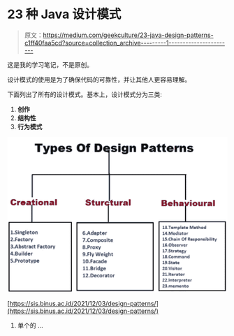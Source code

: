 # 23 种 Java 设计模式

> 原文：<https://medium.com/geekculture/23-java-design-patterns-c1ff40faa5cd?source=collection_archive---------1----------------------->

这是我的学习笔记，不是原创。

设计模式的使用是为了确保代码的可靠性，并让其他人更容易理解。

下面列出了所有的设计模式。基本上，设计模式分为三类:

1.  **创作**
2.  **结构性**
3.  **行为模式**

![](img/6be686fd15c7196e6d2354c904867828.png)

[https://sis.binus.ac.id/2021/12/03/design-patterns/](https://sis.binus.ac.id/2021/12/03/design-patterns/)

1.  单个的 …